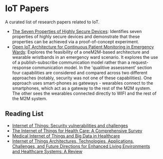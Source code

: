 # IoT Papers

A curated list of research papers related to IoT.

- [The Seven Properties of Highly Secure Devices](https://www.microsoft.com/en-us/research/wp-content/uploads/2017/03/SevenPropertiesofHighlySecureDevices.pdf): Identifies seven properties of highly secure devices and demonstrate that these properties can be achieved via a proof-of-concept experiment.
- [Open IoT Architecture for Continuous Patient Monitoring in Emergency Wards](https://www.mdpi.com/2079-9292/8/10/1074): Explores the feasibility of a oneM2M-based architecture and wearable wristbands in an emergency ward scenario. It explores the use of a publish-subscribe communication model rather than a request-response communication model. In the 'qualitive assessment' section four capabilities are considered and compared across two different approaches (notably, security was not one of these capabilities). One approach uses smart-phones as gateways - wearables connect to the smartphones, which act as a gateway to the rest of the M2M system. The other sees the wearables connected directly to WIFI and the rest of the M2M system.

## Reading List

- [Internet of Things: Security vulnerabilities and challenges](https://www.semanticscholar.org/paper/Internet-of-Things%3A-Security-vulnerabilities-and-Andrea-Chrysostomou/67e3aece58a89d257b9e924af951d8e36fd2b07f)
- [The Internet of Things for Health Care: A Comprehensive Survey](https://ieeexplore.ieee.org/abstract/document/7113786)
- [Medical Internet of Things and Big Data in Healthcare](https://e-hir.org/journal/view.php?id=10.4258/hir.2016.22.3.156)
- [Internet of Things Architectures, Technologies, Applications, Challenges, and Future Directions for Enhanced Living Environments and Healthcare Systems: A Review](https://www.mdpi.com/2079-9292/8/10/1081)
